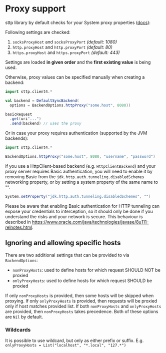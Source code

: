 # Proxy support

sttp library by default checks for your System proxy properties ([docs](https://docs.oracle.com/javase/8/docs/api/java/net/doc-files/net-properties.html)):

Following settings are checked:

1. `socksProxyHost` and `socksProxyPort` *(default: 1080)*
2. `http.proxyHost` and `http.proxyPort` *(default: 80)*
3. `https.proxyHost` and `https.proxyPort` *(default: 443)*

Settings are loaded **in given order** and the **first existing value** is being used.

Otherwise, proxy values can be specified manually when creating a backend:

```scala
import sttp.client4.*

val backend = DefaultSyncBackend(
  options = BackendOptions.httpProxy("some.host", 8080))

basicRequest
  .get(uri"...")
  .send(backend) // uses the proxy
```

Or in case your proxy requires authentication (supported by the JVM backends):

```scala
import sttp.client4.*

BackendOptions.httpProxy("some.host", 8080, "username", "password")
```

if you use a HttpClient-based backend (e.g. `HttpClientBackend`) and your proxy server requires Basic authentication, you will need to enable it by
removing Basic from the `jdk.http.auth.tunneling.disabledSchemes` networking property, or by setting a system property of the same name to "".

```scala 
System.setProperty("jdk.http.auth.tunneling.disabledSchemes", "")
```

Please be aware that enabling Basic authentication for HTTP tunneling can expose your credentials to interception, so it
should only be done if you understand the risks and your network is secure. This behaviour is described in https://www.oracle.com/java/technologies/javase/8u111-relnotes.html.

## Ignoring and allowing specific hosts

There are two additional settings that can be provided to via `BackendOptions`:

* `nonProxyHosts`: used to define hosts for which request SHOULD NOT be proxied
* `onlyProxyHosts`: used to define hosts for which request SHOULD be proxied

If only `nonProxyHosts` is provided, then some hosts will be skipped when proxying.
If only `onlyProxyHosts` is provided, then requests will be proxied only if host matches provided list. 
If both `nonProxyHosts` and `onlyProxyHosts` are provided, then `nonProxyHosts` takes precedence. 
Both of these options are `Nil` by default.

### Wildcards

It is possible to use wildcard, but only as either prefix or suffix. E.g. `onlyProxyHosts = List("localhost", "*.local", "127.*")`
